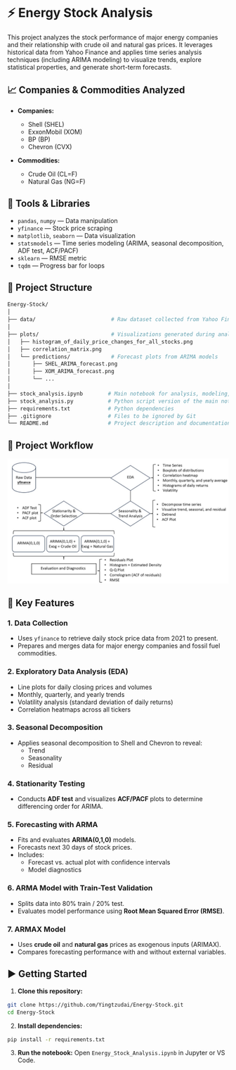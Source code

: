 # ⚡ Energy Stock Analysis

This project analyzes the stock performance of major energy companies and their relationship with crude oil and natural gas prices. It leverages historical data from Yahoo Finance and applies time series analysis techniques (including ARIMA modeling) to visualize trends, explore statistical properties, and generate short-term forecasts.

## 📈 Companies & Commodities Analyzed

- **Companies:**
  - Shell (SHEL)
  - ExxonMobil (XOM)
  - BP (BP)
  - Chevron (CVX)
  
- **Commodities:**
  - Crude Oil (CL=F)
  - Natural Gas (NG=F)

## 🔧 Tools & Libraries

- `pandas`, `numpy` — Data manipulation
- `yfinance` — Stock price scraping
- `matplotlib`, `seaborn` — Data visualization
- `statsmodels` — Time series modeling (ARIMA, seasonal decomposition, ADF test, ACF/PACF)
- `sklearn` — RMSE metric
- `tqdm` — Progress bar for loops

## 📁 Project Structure

```bash
Energy-Stock/
│
├── data/                        # Raw dataset collected from Yahoo Finance (e.g., stock_data.csv)
│
├── plots/                       # Visualizations generated during analysis
│   ├── histogram_of_daily_price_changes_for_all_stocks.png
│   ├── correlation_matrix.png
│   └── predictions/             # Forecast plots from ARIMA models
│       ├── SHEL_ARIMA_forecast.png
│       ├── XOM_ARIMA_forecast.png
│       └── ...
│
├── stock_analysis.ipynb        # Main notebook for analysis, modeling, and forecasting
├── stock_analysis.py           # Python script version of the main notebook
├── requirements.txt            # Python dependencies
├── .gitignore                  # Files to be ignored by Git
└── README.md                   # Project description and documentation
```

## 🔄 Project Workflow
![Energy Stock Analysis Workflow](plots/flowchart.jpg)

## 🧠 Key Features

### 1. **Data Collection**
- Uses `yfinance` to retrieve daily stock price data from 2021 to present.
- Prepares and merges data for major energy companies and fossil fuel commodities.

### 2. **Exploratory Data Analysis (EDA)**
- Line plots for daily closing prices and volumes
- Monthly, quarterly, and yearly trends
- Volatility analysis (standard deviation of daily returns)
- Correlation heatmaps across all tickers

### 3. **Seasonal Decomposition**
- Applies seasonal decomposition to Shell and Chevron to reveal:
  - Trend
  - Seasonality
  - Residual

### 4. **Stationarity Testing**
- Conducts **ADF test** and visualizes **ACF/PACF** plots to determine differencing order for ARIMA.

### 5. **Forecasting with ARMA**
- Fits and evaluates **ARIMA(0,1,0)** models.
- Forecasts next 30 days of stock prices.
- Includes:
  - Forecast vs. actual plot with confidence intervals
  - Model diagnostics

### 6. **ARMA Model with Train-Test Validation**
- Splits data into 80% train / 20% test.
- Evaluates model performance using **Root Mean Squared Error (RMSE)**.

### 7. **ARMAX Model**
- Uses **crude oil** and **natural gas** prices as exogenous inputs (ARIMAX).
- Compares forecasting performance with and without external variables.

## ▶️ Getting Started

1. **Clone this repository:**
```bash
git clone https://github.com/Yingtzudai/Energy-Stock.git
cd Energy-Stock
```

2. **Install dependencies:**
```bash
pip install -r requirements.txt
```

3. **Run the notebook:**
Open `Energy_Stock_Analysis.ipynb` in Jupyter or VS Code.